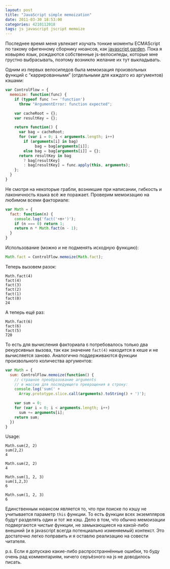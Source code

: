 ```yaml
---
layout: post
title: "JavaScript simple memoization"
date: 2011-03-30 18:53:00
categories: 4210112018
tags: js javascript jscript memoize
---
```

Последнее время меня увлекает изучать тонкие моменты ECMAScript по такому офигенному сборнику нюансов, как [javascript garden](http://bonsaiden.github.com/JavaScript-Garden/). Пока я ковыряю язык, рождаются собственные js-велосипеды, которые мне грустно выбрасывать, поэтому возникло желание их тут выкладывать.

Одним из первых велосипедов была мемоизация произвольных функций с “каррированными” (отдельными для каждого из аргументов) кэшами:

```js
var ControlFlow = {
  memoize: function(func) {
    if (typeof func !== 'function')
      throw "ArgumentError: function expected";

    var cacheRoot = {};
    var resultKey = {};

    return function() {
      var bag = cacheRoot;
      for (var i = 0; i < arguments.length; i++)
        if (arguments[i] in bag)
             bag = bag[arguments[i]];
        else bag = bag[arguments[i]] = {};
      return resultKey in bag
        ? bag[resultKey]
        : bag[resultKey] = func.apply(this, arguments);
    };
  }
}
```

Не смотря на некоторые грабли, возникшие при написании, гибкость и лаконичность языка всё же поражает. Проверим мемоизацию на любимом всеми факториале:

```js
var Math = {
  fact: function(n) {
    console.log('fact('+n+')');
    if (n === 0) return 1;
    return n * Math.fact(n - 1);
  }
}
```

Использование (можно и не подменять исходную функцию):

```js
Math.fact = ControlFlow.memoize(Math.fact);
```

Теперь вызовем разок:

    Math.fact(4)
    fact(4)
    fact(3)
    fact(2)
    fact(1)
    fact(0)
    24

А теперь ещё раз:

    Math.fact(6)
    fact(6)
    fact(5)
    720

То есть для вычисления факториала `6` потребовалось только два рекурсивных вызова, так как значение `fact(4)` находится в кеше и не вычисляется заново. Аналогично поддерживаются функции произвольного количества аргументов:

```js
var Math = {
  sum: ControlFlow.memoize(function() {
    // страшное преобразование arguments
    // в массив для последующего превращения в строку:
    console.log('sum(' +
      Array.prototype.slice.call(arguments).toString() + ')');

    var sum = 0;
    for (var i = 0; i < arguments.length; i++)
      sum += arguments[i];
    return sum;
  })
}
```

Usage:

    Math.sum(2, 2)
    sum(2,2)
    4
    
    Math.sum(2, 2)
    4
    
    Math.sum(1, 2, 3)
    sum(1,2,3)
    6
    
    Math.sum(1, 2, 3)
    6

Единственным нюансом является то, что при поиске по кэшу не учитывается параметр `this` функции. То есть функции всех экземпляров будут разделять один и тот же кэш. Дело в том, что обычно мемоизации подвергаются *чистые* функции, не замыкающиеся на какой-либо внешний (и в javascript всегда потенциально изменяемый) контекст. Это достаточно легко поправить и я оставлю реализацию на совести читателя.

p.s. Если я допускаю какие-либо распространнённые ошибки, то буду очень рад комментариям, ничего серъёзного на js не доводилось писать.